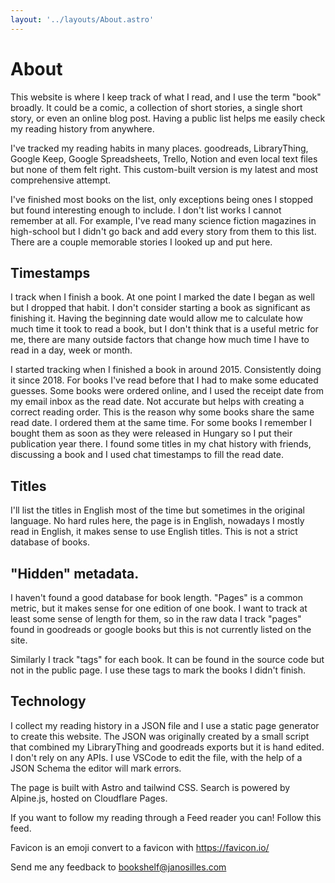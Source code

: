 ```yaml
---
layout: '../layouts/About.astro'
---
```

# About

This website is where I keep track of what I read, and I use the term "book"
broadly. It could be a comic, a collection of short stories, a single short
story, or even an online blog post. Having a public list helps me easily check
my reading history from anywhere.

I've tracked my reading habits in many places. goodreads, LibraryThing, Google
Keep, Google Spreadsheets, Trello, Notion and even local text files but none of
them felt right. This custom-built version is my latest and most comprehensive
attempt.

I've finished most books on the list, only exceptions being ones I stopped but
found interesting enough to include. I don't list works I cannot remember at
all. For example, I've read many science fiction magazines in high-school but I
didn't go back and add every story from them to this list. There are a couple
memorable stories I looked up and put here.

## Timestamps

I track when I finish a book. At one point I marked the date I began as well
but I dropped that habit. I don't consider starting a book as significant as
finishing it. Having the beginning date would allow me to calculate how much
time it took to read a book, but I don't think that is a useful metric for me,
there are many outside factors that change how much time I have to read in a
day, week or month.

I started tracking when I finished a book in around 2015. Consistently doing it
since 2018. For books I've read before that I had to make some educated
guesses. Some books were ordered online, and I used the receipt date from my
email inbox as the read date. Not accurate but helps with creating a correct
reading order. This is the reason why some books share the same read date. I
ordered them at the same time. For some books I remember I bought them as soon
as they were released in Hungary so I put their publication year there. I found
some titles in my chat history with friends, discussing a book and I used chat
timestamps to fill the read date.

## Titles

I'll list the titles in English most of the time but sometimes in the original
language. No hard rules here, the page is in English, nowadays I mostly read in
English, it makes sense to use English titles. This is not a strict database of
books.

## "Hidden" metadata.

I haven't found a good database for book length. "Pages" is a common metric,
but it makes sense for one edition of one book. I want to track at least some
sense of length for them, so in the raw data I track "pages" found in goodreads
or google books but this is not currently listed on the site.

Similarly I track "tags" for each book. It can be found in the source code but
not in the public page. I use these tags to mark the books I didn't finish.

## Technology

I collect my reading history in a JSON file and I use a static page generator
to create this website. The JSON was originally created by a small script that
combined my LibraryThing and goodreads exports but it is hand edited. I don't
rely on any APIs. I use VSCode to edit the file, with the help of a JSON Schema
the editor will mark errors.

The page is built with Astro and tailwind CSS. Search is powered by Alpine.js,
hosted on Cloudflare Pages.

If you want to follow my reading through a Feed reader you can! Follow this feed.

Favicon is an emoji convert to a favicon with https://favicon.io/

Send me any feedback to bookshelf@janosilles.com
